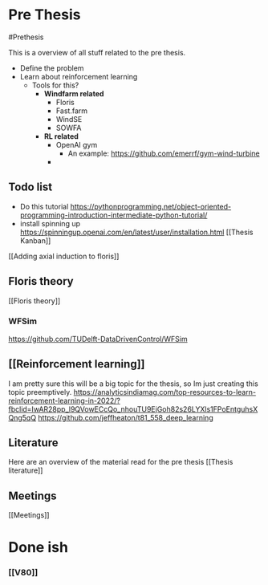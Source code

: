 # Pre Thesis
#Prethesis 

This is a overview of all stuff related to the pre thesis.






- Define the problem
- Learn about reinforcement learning
	- Tools for this?
		- **Windfarm related**
			- Floris
			- Fast.farm
			- WindSE
			- SOWFA
		- **RL related**
			- OpenAI gym
				- An example: https://github.com/emerrf/gym-wind-turbine 
			- 



## Todo list
- Do this tutorial https://pythonprogramming.net/object-oriented-programming-introduction-intermediate-python-tutorial/ 
- install spinning up https://spinningup.openai.com/en/latest/user/installation.html
[[Thesis Kanban]]


[[Adding axial induction to floris]]




## Floris theory
[[Floris theory]]


### WFSim
https://github.com/TUDelft-DataDrivenControl/WFSim



## [[Reinforcement learning]]
I am pretty sure this will be a big topic for the thesis, so Im just creating this topic preemptively. 
https://analyticsindiamag.com/top-resources-to-learn-reinforcement-learning-in-2022/?fbclid=IwAR28pp_l9QVowECcQo_nhouTU9EjGoh82s26LYXls1FPoEntguhsXQng5qQ 
https://github.com/jeffheaton/t81_558_deep_learning 

## Literature 
Here are an overview of the material read for the pre thesis
[[Thesis literature]]

## Meetings
[[Meetings]]


# Done ish
### [[V80]]

